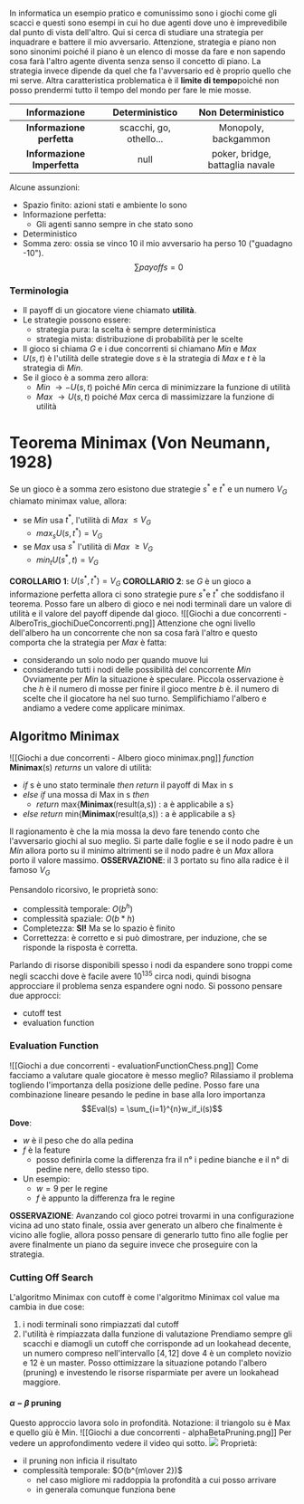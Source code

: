 In informatica un esempio pratico e comunissimo sono i giochi come gli scacci e questi sono esempi in cui ho due agenti dove uno è imprevedibile dal punto di vista dell'altro. Qui si cerca di studiare una strategia per inquadrare e battere il mio avversario. Attenzione, strategia e piano non sono sinonimi poiché il piano è un elenco di mosse da fare e non sapendo cosa farà l'altro agente diventa senza senso il concetto di piano. La strategia invece dipende da quel che fa l'avversario ed è proprio quello che mi serve. Altra caratteristica problematica è il **limite di tempo**poiché non posso prendermi tutto il tempo del mondo per fare le mie mosse. 

|Informazione|**Deterministico**|**Non Deterministico**|
|:------------:|:------------------:|:---------:|
|**Informazione perfetta**|scacchi, go, othello...|Monopoly, backgammon|
|**Informazione Imperfetta**| null | poker, bridge, battaglia navale|

Alcune assunzioni:
+ Spazio finito: azioni stati e ambiente lo sono
+ Informazione perfetta:
	+ Gli agenti sanno sempre in che stato sono
+ Deterministico
+ Somma zero: ossia se vinco 10 il mio avversario ha perso 10 ("guadagno -10"). $$\sum{payoffs} = 0$$
### Terminologia
+ Il payoff di un giocatore viene chiamato **utilità**. 
+ Le strategie possono essere:
	+ strategia pura: la scelta è sempre deterministica
	+ strategia mista: distribuzione di probabilità per le scelte
+ Il gioco si chiama $G$ e i due concorrenti si chiamano *Min* e *Max* 
+ $U(s,t)$ è l'utilità delle strategie dove $s$ è la strategia di *Max* e $t$ è la strategia di *Min*.
+ Se il gioco è a somma zero allora:
	+ *Min* $\rightarrow -U(s,t)$ poiché *Min* cerca di minimizzare la funzione di utilità
	+ *Max* $\rightarrow U(s,t)$ poiché *Max* cerca di massimizzare la funzione di utilità

# Teorema Minimax (Von Neumann, 1928)
Se un gioco è a somma zero esistono due strategie $s^*$ e $t^*$ e un numero $V_G$ chiamato minimax value, allora:
+ se *Min* usa $t^*$, l'utilità di *Max* $\le V_G$
	+ $max_sU(s,t^*) = V_G$
+ se *Max* usa $s^*$ l'utilità di *Max* $\ge V_G$
	+ $min_tU(s^*,t) = V_G$

**COROLLARIO 1**: $U(s^*, t^*) = V_G$
**COROLLARIO 2**: se $G$ è un gioco a informazione perfetta allora ci sono strategie pure $s^*$e $t^*$ che soddisfano il teorema.
Posso fare un albero di gioco e nei nodi terminali dare un valore di utilità e il valore del payoff dipende dal gioco. 
![[Giochi a due concorrenti - AlberoTris_giochiDueConcorrenti.png]]
Attenzione che ogni livello dell'albero ha un concorrente che non sa cosa farà l'altro e questo comporta che la strategia per *Max* è fatta:
+ considerando un solo nodo per quando muove lui
+ considerando tutti i nodi delle possibilità del concorrente *Min*
Ovviamente per *Min* la situazione è speculare. Piccola osservazione è che $h$ è il numero di mosse per finire il gioco mentre $b$ è. il numero di scelte che il giocatore ha nel suo turno. 
Semplifichiamo l'albero e andiamo a vedere come applicare minimax.

## Algoritmo Minimax
![[Giochi a due concorrenti - Albero gioco minimax.png]]
*function* **Minimax**(s) *returns* un valore di utilità:
+ *if* s è uno stato terminale *then return* il payoff di Max in s
+ *else if* una mossa di Max in s *then*
	+ *return* max$\{$**Minimax**(result(a,s)) : a è applicabile a s$\}$
+ *else return* min$\{$**Minimax**(result(a,s)) : a è applicabile a s$\}$ 

Il ragionamento è che la mia mossa la devo fare tenendo conto che l'avversario giochi al suo meglio. Si parte dalle foglie e se il nodo padre è un *Min* allora porto su il minimo altrimenti se il nodo padre è un *Max* allora porto il valore massimo. 
**OSSERVAZIONE**: il 3 portato su fino alla radice è il famoso $V_G$ 

Pensandolo ricorsivo, le proprietà sono:
- complessità temporale: $O(b^h)$
- complessità spaziale: $O(b*h)$
- Completezza: **SI!** Ma se lo spazio è finito
- Correttezza: è corretto e si può dimostrare, per induzione, che se risponde la risposta è corretta.

Parlando di risorse disponibili spesso i nodi da espandere sono troppi come negli scacchi dove è facile avere $10^{135}$ circa nodi, quindi bisogna approcciare il problema senza espandere ogni nodo. Si possono pensare due approcci:
- cutoff test
- evaluation function

### Evaluation Function
![[Giochi a due concorrenti - evaluationFunctionChess.png]]
Come facciamo a valutare quale giocatore è messo meglio? Rilassiamo il problema togliendo l'importanza della posizione delle pedine. Posso fare una combinazione lineare pesando le pedine in base alla loro importanza $$Eval(s) = \sum_{i=1}^{n}w_if_i(s)$$ **Dove**:
- $w$ è il peso che do alla pedina
- $f$ è la feature 
	- posso definirla come la differenza fra il n° i pedine bianche e il n° di pedine nere, dello stesso tipo. 
- Un esempio:
	- $w = 9$ per le regine
	- $f$ è appunto la differenza fra le regine

**OSSERVAZIONE**:
Avanzando col gioco potrei trovarmi in una configurazione vicina ad uno stato finale, ossia aver generato un albero che finalmente è vicino alle foglie, allora posso pensare di generarlo tutto fino alle foglie per avere finalmente un piano da seguire invece che proseguire con la strategia.
### Cutting Off Search
L'algoritmo Minimax con cutoff è come l'algoritmo Minimax col value ma cambia in due cose:
1. i nodi terminali sono rimpiazzati dal cutoff
2. l'utilità è rimpiazzata dalla funzione di valutazione
Prendiamo sempre gli scacchi e diamogli un cutoff che corrisponde ad un lookahead decente, un numero compreso nell'intervallo $[4,12]$ dove 4 è un completo novizio e 12 è un master. 
Posso ottimizzare la situazione potando l'albero (pruning) e investendo le risorse risparmiate per avere un lookahead maggiore. 

#### $\alpha - \beta$ pruning 
Questo approccio lavora solo in profondità. Notazione: il triangolo su è Max e quello giù è Min. 
![[Giochi a due concorrenti - alphaBetaPruning.png]]
Per vedere un approfondimento vedere il video qui sotto. ![](https://www.youtube.com/watch?v=l-hh51ncgDI)
Proprietà:
- il pruning non inficia il risultato
- complessità temporale: $O(b^{m\over 2})$
	- nel caso migliore mi raddoppia la profondità a cui posso arrivare
	- in generala comunque funziona bene

